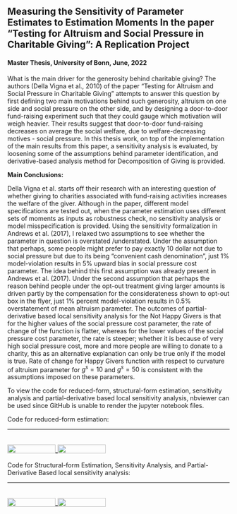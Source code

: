 ## Measuring the Sensitivity of Parameter Estimates to Estimation Moments In the paper “Testing for Altruism and Social Pressure in Charitable Giving”: A Replication Project
#### Master Thesis, University of Bonn, June, 2022

What is the main driver for the generosity behind charitable giving? The authors (Della Vigna et al., 2010) of the paper “Testing for Altruism and Social Pressure in Charitable Giving” attempts to answer this question by first defining two main motivations behind such generosity, altruism on one side and social pressure on the other side, and by designing a door-to-door fund-raising experiment such that they could gauge which motivation will weigh heavier. Their results suggest that door-to-door fund-raising decreases on average the social welfare, due to welfare-decreasing motives - social pressure. In this thesis work, on top of the implementation of the main results from this paper, a sensitivity analysis is evaluated, by loosening some of the assumptions behind parameter identification, and derivative-based analysis method for Decomposition of Giving is provided.

**Main Conclusions:**

Della Vigna et al. starts off their research with an interesting question of whether giving to charities associated with fund-raising activities increases the welfare of the giver. Although in the paper, different model specifications are tested out, when the parameter estimation uses different sets of moments as inputs as robustness check, no sensitivity analysis or model misspecification is provided. Using the sensitivity formalization in Andrews et al. (2017), I relaxed two assumptions to see whether the parameter in question is overstated /understated. Under the assumption that perhaps, some people might prefer to pay exactly 10 dollar not due to social pressure but due to its being “convenient cash denomination”, just 1% model-violation results in 5% upward bias in social pressure cost parameter. The idea behind this first assumption was already present in Andrews et al. (2017). Under the second assumption that perhaps the reason behind people under the opt-out treatment giving larger amounts is driven partly by the compensation for the considerateness shown to opt-out box in the flyer, just 1% percent model-violation results in 0.5% overstatement of mean altruism parameter. The outcomes of partial-derivative based local sensitivity analysis for the Not Happy Givers is that for the higher values of the social pressure cost parameter, the rate of change of the function is flatter, whereas for the lower values of the social pressure cost parameter, the rate is steeper; whether it is because of very high social pressure cost, more and more people are willing to donate to a charity, this as an alternative explanation can only be true only if the model is true. Rate of change for Happy Givers function with respect to curvature of altruism parameter for $g^s=10$ and $g^s=50$ is consistent with the assumptions imposed on these parameters. 

To view the code for reduced-form, structural-form estimation, sensitivity analysis and partial-derivative based local sensitivity analysis, nbviewer can be used since GitHub is unable to render the jupyter notebook files.

Code for reduced-form estimation:

---
<a href="https://nbviewer.jupyter.org/github/s6soverd/Master-Thesis-Uni-Bonn/blob/main/Part_1.ipynb"
   target="_parent">
   <img align="center"
  src="https://raw.githubusercontent.com/jupyter/design/master/logos/Badges/nbviewer_badge.png"
      width="109" height="20">
</a>
<a href="https://mybinder.org/v2/gh/s6soverd/Master-Thesis-Uni-Bonn/blob/master?filepath=Part_1.ipynb"
    target="_parent">
    <img align="center"
       src="https://mybinder.org/badge_logo.svg"
       width="109" height="20">
</a>
---

Code for Structural-form Estimation, Sensitivity Analysis, and Partial-Derivative Based local sensitivity analysis:

---
<a href="https://nbviewer.jupyter.org/github/s6soverd/Master-Thesis-Uni-Bonn/blob/main/Part_2.ipynb"
   target="_parent">
   <img align="center"
  src="https://raw.githubusercontent.com/jupyter/design/master/logos/Badges/nbviewer_badge.png"
      width="109" height="20">
</a>
<a href="https://mybinder.org/v2/gh/s6soverd/Master-Thesis-Uni-Bonn/blob/master?filepath=Part_2.ipynb"
    target="_parent">
    <img align="center"
       src="https://mybinder.org/badge_logo.svg"
       width="109" height="20">
</a>
---

